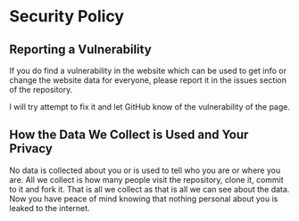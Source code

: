 # Security Policy

## Reporting a Vulnerability

If you do find a vulnerability in the website which can be used to get info or change the website data for everyone, please report it in the issues section
of the repository.

I will try attempt to fix it and let GitHub know of the vulnerability of the page.

## How the Data We Collect is Used and Your Privacy

No data is collected about you or is used to tell who you are or where you are. All we collect is how many people visit the repository, clone it, commit to it and fork it. That is all we collect as that is all we can see about the data. Now you have peace of mind knowing that nothing personal about you is leaked to the internet.
